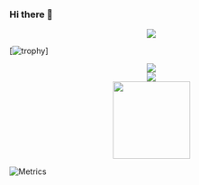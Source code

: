 ### Hi there 👋
<div align="center"> <img src="https://visitor-badge.glitch.me/badge?page_id=sun0225SUN" /> </div>


[![trophy](https://github-profile-trophy.vercel.app/?username=Thewems&theme=onedark)]


<div align="center"> <img src="https://activity-graph.herokuapp.com/graph?username=Thewems&theme=xcode" /> </div>


<div align="center"> <img src="https://github-readme-stats.vercel.app/api/top-langs/?username=Thewems&hide_title=true&hide_border=true&layout=compact&langs_count=6&text_color=000&icon_color=fff&bg_color=0,52fa5a,4dfcff,c64dff&theme=graywhite" /> </div>


<div align="center"> <img height="137px" src="https://github-readme-stats.vercel.app/api?username=Thewems&hide_title=true&hide_border=true&show_icons=trueline_height=21&text_color=000&icon_color=000&bg_color=0,ea6161,ffc64d,fffc4d,52fa5a&theme=graywhite" /> </div>


![Metrics](https://metrics.lecoq.io/Thewems?template=classic&languages=1&stars=1&languages.limit=8&languages.threshold=0%25&languages.colors=github&languages.sections=most-used&languages.indepth=false&languages.analysis.timeout=15&languages.categories=markup%2C%20programming&languages.recent.categories=markup%2C%20programming&languages.recent.load=300&languages.recent.days=14&stars.limit=4&config.timezone=Asia%2FShanghai)
